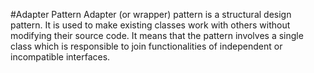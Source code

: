 #Adapter Pattern
Adapter (or wrapper) pattern is a structural design pattern. It is used to make existing classes work with others without modifying their source code.
It means that the pattern involves a single class which is responsible to join functionalities of independent or incompatible interfaces.
